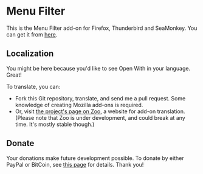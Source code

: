 # Menu Filter

This is the Menu Filter add-on for Firefox, Thunderbird and SeaMonkey. You can get it from [here](https://addons.mozilla.org/addon/menu-filter/).

## Localization

You might be here because you'd like to see Open With in your language. Great!

To translate, you can:

* Fork this Git repository, translate, and send me a pull request. Some knowledge of creating Mozilla add-ons is required.
* Or, visit [the project's page on Zoo](https://zoo2translate.herokuapp.com/darktrojan/menufilter), a website for add-on translation. (Please note that Zoo is under development, and could break at any time. It's mostly stable though.)

## Donate

Your donations make future development possible. To donate by either PayPal or BitCoin, see [this page](https://darktrojan.github.io/donate.html?menufilter) for details. Thank you!
